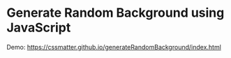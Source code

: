 # Generate Random Background using JavaScript

Demo: https://cssmatter.github.io/generateRandomBackground/index.html
